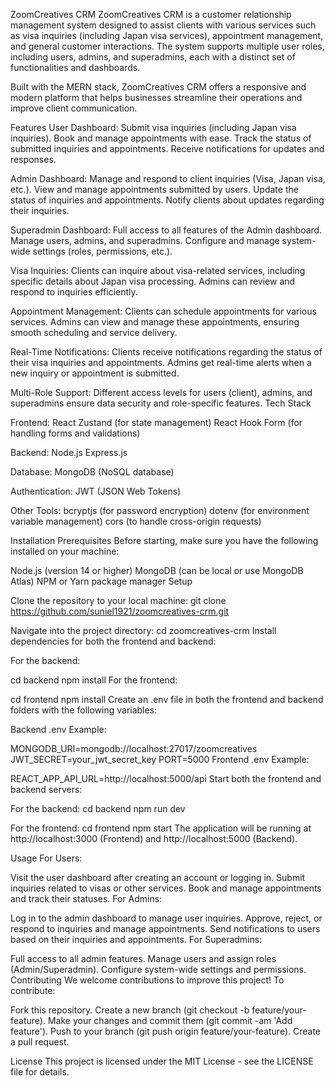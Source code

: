 ZoomCreatives CRM
ZoomCreatives CRM is a customer relationship management system designed to assist clients with various services such as visa inquiries (including Japan visa services), appointment management, and general customer interactions. The system supports multiple user roles, including users, admins, and superadmins, each with a distinct set of functionalities and dashboards.

Built with the MERN stack, ZoomCreatives CRM offers a responsive and modern platform that helps businesses streamline their operations and improve client communication.

Features
User Dashboard:
Submit visa inquiries (including Japan visa inquiries).
Book and manage appointments with ease.
Track the status of submitted inquiries and appointments.
Receive notifications for updates and responses.

Admin Dashboard:
Manage and respond to client inquiries (Visa, Japan visa, etc.).
View and manage appointments submitted by users.
Update the status of inquiries and appointments.
Notify clients about updates regarding their inquiries.

Superadmin Dashboard:
Full access to all features of the Admin dashboard.
Manage users, admins, and superadmins.
Configure and manage system-wide settings (roles, permissions, etc.).

Visa Inquiries:
Clients can inquire about visa-related services, including specific details about Japan visa processing.
Admins can review and respond to inquiries efficiently.

Appointment Management:
Clients can schedule appointments for various services.
Admins can view and manage these appointments, ensuring smooth scheduling and service delivery.

Real-Time Notifications:
Clients receive notifications regarding the status of their visa inquiries and appointments.
Admins get real-time alerts when a new inquiry or appointment is submitted.

Multi-Role Support:
Different access levels for users (client), admins, and superadmins ensure data security and role-specific features.
Tech Stack

Frontend:
React
Zustand (for state management)
React Hook Form (for handling forms and validations)

Backend:
Node.js
Express.js

Database:
MongoDB (NoSQL database)

Authentication:
JWT (JSON Web Tokens)

Other Tools:
bcryptjs (for password encryption)
dotenv (for environment variable management)
cors (to handle cross-origin requests)

Installation
Prerequisites
Before starting, make sure you have the following installed on your machine:

Node.js (version 14 or higher)
MongoDB (can be local or use MongoDB Atlas)
NPM or Yarn package manager
Setup

Clone the repository to your local machine:
git clone https://github.com/suniel1921/zoomcreatives-crm.git

Navigate into the project directory:
cd zoomcreatives-crm
Install dependencies for both the frontend and backend:

For the backend:

cd backend
npm install
For the frontend:

cd frontend
npm install
Create an .env file in both the frontend and backend folders with the following variables:

Backend .env Example:

MONGODB_URI=mongodb://localhost:27017/zoomcreatives
JWT_SECRET=your_jwt_secret_key
PORT=5000
Frontend .env Example:

REACT_APP_API_URL=http://localhost:5000/api
Start both the frontend and backend servers:

For the backend:
cd backend
npm run dev

For the frontend:
cd frontend
npm start
The application will be running at http://localhost:3000 (Frontend) and http://localhost:5000 (Backend).

Usage
For Users:

Visit the user dashboard after creating an account or logging in.
Submit inquiries related to visas or other services.
Book and manage appointments and track their statuses.
For Admins:

Log in to the admin dashboard to manage user inquiries.
Approve, reject, or respond to inquiries and manage appointments.
Send notifications to users based on their inquiries and appointments.
For Superadmins:

Full access to all admin features.
Manage users and assign roles (Admin/Superadmin).
Configure system-wide settings and permissions.
Contributing
We welcome contributions to improve this project! To contribute:

Fork this repository.
Create a new branch (git checkout -b feature/your-feature).
Make your changes and commit them (git commit -am 'Add feature').
Push to your branch (git push origin feature/your-feature).
Create a pull request.


License
This project is licensed under the MIT License - see the LICENSE file for details.